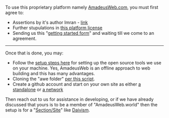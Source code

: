 To use this proprietary platform namely [AmadeusWeb.com](https://amadeusweb.com/), you must first agree to:

* Assertions by it's author Imran - [link](https://v7.amadeusweb.com/license/)
* Further stupulations in [this platform license](https://amadeusweb.com/license/)
* Sending us this "[getting started form](https://amadeusweb.com/start/)" and waiting till we come to an agreement.

---

Once that is done, you may:

* Follow the [setup steps here](https://v7.amadeusweb.com/getting-started/) for setting up the open source tools we use on your machine. Yes, AmadeusWeb is an offline approach to web building and this has many advantages.
* Cloning the "awe folder" [per this script](https://github.com/AmadeusWebInAction/core/blob/main/admin/scripts/clone-amadeusweb-core.bat).
* Create a github account and start on your own site as either [a standalone](http://demo.amadeusweb.site/) or [a network](http://network-demo.amadeusweb.site/)

Then reach out to us for assistance in developing, or if we have already discussed that yours is to be a member of "AmadeusWeb.world" then the setup is for a "[Section/Site](https://github.com/AmadeusWebInAction/daivism)" like [Daivism](https://amadeusweb.world/).
